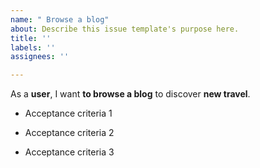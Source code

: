 ```yaml
---
name: " Browse a blog"
about: Describe this issue template's purpose here.
title: ''
labels: ''
assignees: ''

---
```


As a **user**, I want **to browse a blog** to discover **new travel**.

- Acceptance criteria 1

- Acceptance criteria 2

- Acceptance criteria 3

